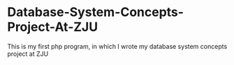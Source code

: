 Database-System-Concepts-Project-At-ZJU
=======================================

This is my first php program, in which I wrote my database system concepts project at ZJU
